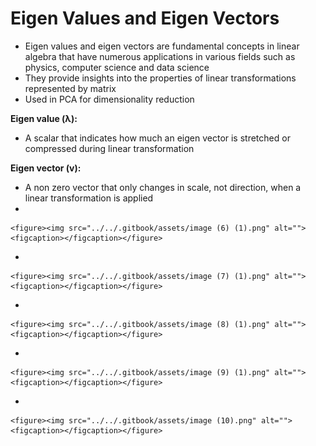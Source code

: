 # Eigen Values and Eigen Vectors

* Eigen values and eigen vectors are fundamental concepts in linear algebra that have numerous applications in various fields such as physics, computer science and data science
* They provide insights into the properties of linear transformations represented by matrix
* Used in PCA for dimensionality reduction

**Eigen value (λ):**

* A scalar that indicates how much an eigen vector is stretched or compressed during linear transformation

**Eigen vector (v):**

* A non zero vector that only changes in scale, not direction, when a linear transformation is applied
*

    <figure><img src="../../.gitbook/assets/image (6) (1).png" alt=""><figcaption></figcaption></figure>
*

    <figure><img src="../../.gitbook/assets/image (7) (1).png" alt=""><figcaption></figcaption></figure>
*

    <figure><img src="../../.gitbook/assets/image (8) (1).png" alt=""><figcaption></figcaption></figure>
*

    <figure><img src="../../.gitbook/assets/image (9) (1).png" alt=""><figcaption></figcaption></figure>
*

    <figure><img src="../../.gitbook/assets/image (10).png" alt=""><figcaption></figcaption></figure>
